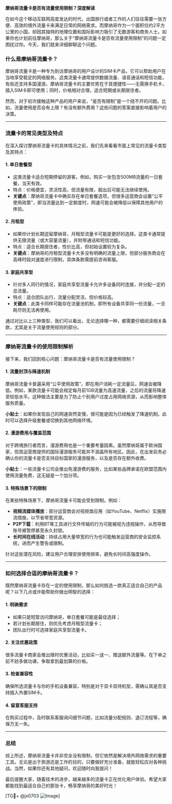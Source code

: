 **摩纳哥流量卡是否有流量使用限制？深度解读**

在如今这个移动互联网高度发达的时代，出国旅行或者工作的人们往往需要一张方便、高效的境外流量卡来满足日常的网络需求。而摩纳哥作为一个面积仅约2平方公里的小国，却因其独特的地理位置和国际影响力吸引了无数游客和商务人士。如果你也计划前往摩纳哥，那么关于“摩纳哥流量卡是否有流量使用限制”的问题一定困扰过你。今天，我们就来详细聊聊这个问题。

### 什么是摩纳哥流量卡？

摩纳哥流量卡是一种专为到访摩纳哥的用户设计的SIM卡产品，它可以帮助用户在当地享受稳定的网络服务。这类流量卡通常提供数据流量、语音通话和短信功能，有些还支持多国漫游。摩纳哥流量卡的主要优势在于其便捷性——无需换手机卡，插入SIM卡即可使用；同时，价格相对合理，适合短期或长期居住者。

然而，对于初次接触这种产品的用户来说，“是否有限制”是一个绕不开的问题。比如，流量使用是否会有上限？有没有额外费用？这些问题的答案直接影响着用户的决策。

---

### 流量卡的常见类型及特点

在深入探讨摩纳哥流量卡的具体情况之前，我们先来看看市面上常见的流量卡类型及其特点：

#### 1. **单日套餐型**
   - 这类流量卡适合短期停留的游客。例如，购买一张包含500MB流量的一日套餐，当天有效。
   - 特点：价格便宜，灵活性高，但流量有限，超出后可能无法继续使用。
   - **关键点**：摩纳哥流量卡中确实存在单日套餐选项，但很多运营商会设置“公平使用政策”，即当流量达到一定额度时，网速可能会被降低以保障其他用户的体验。

#### 2. **月租型**
   - 如果你计划长期逗留摩纳哥，月租型流量卡可能是更好的选择。这类卡通常提供无限流量（或大容量流量），并附带通话和短信功能。
   - 特点：适合长期居住者，性价比高，但初始设置较为复杂。
   - **关键点**：摩纳哥的月租型流量卡大多没有明确的流量上限，但部分服务商会在高峰时段对速度进行限制，具体条款需提前咨询客服。

#### 3. **家庭共享型**
   - 针对多人同行的情况，家庭共享型流量卡允许多设备同时连接，并分配一定的总流量。
   - 特点：适合团队出行，流量分配灵活，但价格较高。
   - **关键点**：此类卡同样可能存在流量池机制，即所有设备共享同一份流量，一旦耗尽则无法再使用。

通过对比以上三种类型，我们可以看出，无论选择哪一种，都需要仔细阅读相关条款，尤其是关于流量使用规则的部分。

---

### 摩纳哥流量卡的使用限制解析

接下来，我们回到核心问题：摩纳哥流量卡是否有流量使用限制？

#### 1. **流量封顶与降速机制**
   摩纳哥流量卡普遍采用“公平使用政策”，即在用户消耗一定流量后，网速会被降低。例如，某款流量卡可能会规定每月前1GB流量为高速流量，之后的流量将降速至较低水平。这种做法主要是为了防止个别用户过度占用网络资源，从而影响整体服务质量。

   **小贴士**：如果你发现自己的网速突然变慢，很可能是因为已经触发了降速机制。此时可以选择升级套餐或切换到其他网络环境。

#### 2. **漫游费用与覆盖范围**
   对于跨境旅行者而言，漫游费用也是一个重要考量因素。虽然摩纳哥属于欧洲国家，但其运营商提供的国际漫游服务可能并不涵盖所有地区。因此，在出发前务必确认你的流量卡是否支持目标国家的漫游服务，以及是否存在额外收费。

   **小贴士**：一些流量卡公司会推出免漫游费的服务，比如某些品牌承诺在欧盟范围内使用流量免费，这无疑是一个加分项。

#### 3. **特殊场景下的限制**
   在某些特殊场景下，摩纳哥流量卡可能会受到限制。例如：
   - **视频流媒体播放**：部分运营商会对视频类应用（如YouTube、Netflix）实施限流措施，以节省带宽资源。
   - **P2P下载**：利用BT等工具进行文件传输的行为可能被视为违规操作，从而导致账号被暂停甚至永久封锁。
   - **长时间在线活动**：持续占用大量带宽的行为也可能触发运营商的安全监控系统，进而产生警告或限制。

针对这些潜在风险，建议用户合理安排使用频率，避免长时间高强度操作。

---

### 如何选择合适的摩纳哥流量卡？

既然摩纳哥流量卡存在一定的使用限制，那么如何挑选一款真正适合自己的产品呢？以下几点或许能帮助你做出明智的选择：

#### 1. **明确需求**
   - 如果只是短暂访问摩纳哥，单日套餐可能是最佳选择；
   - 若计划长期居住，则优先考虑月租型流量卡；
   - 团队出行时可选择家庭共享型流量卡。

#### 2. **关注优惠政策**
   很多流量卡商家会推出限时优惠活动，比如买一送一、赠送额外流量等。在下单之前不妨多做功课，争取拿到最划算的价格。

#### 3. **检查兼容性**
   确保所选流量卡与你的手机设备兼容，特别是对于双卡双待机型，需确认其是否支持插入外置SIM卡。

#### 4. **留意客服支持**
   在购买过程中，及时联系客服询问细节问题，比如流量分配规则、退订流程等，确保万无一失。

---

### 总结

综上所述，摩纳哥流量卡并非完全没有限制，但它依然是解决境外网络需求的重要工具。无论是出于旅游还是工作的目的，只要做好充分准备，就能轻松应对各种挑战。当然，如果你还有其他疑问，欢迎随时向我提问！

最后提醒大家，随着技术的进步，越来越多的流量卡正在优化用户体验。希望大家都能找到最适合自己的那张卡，畅享摩纳哥的美好时光！

[TG💪+ @jx0703 ![Image](https://github.com/user-attachments/assets/dbca1d08-cadb-493c-b0ec-ad6f7a83f270)]